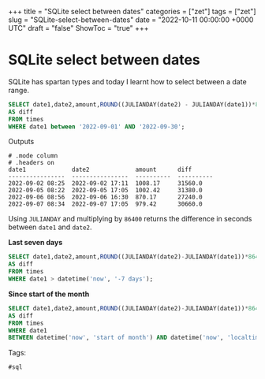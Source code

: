 +++
title = "SQLite select between dates"
categories = ["zet"]
tags = ["zet"]
slug = "SQLite-select-between-dates"
date = "2022-10-11 00:00:00 +0000 UTC"
draft = "false"
ShowToc = "true"
+++

# SQLite select between dates

SQLite has spartan types and today I learnt how to select between a date
range.

```sql
SELECT date1,date2,amount,ROUND((JULIANDAY(date2) - JULIANDAY(date1))*86400) 
AS diff 
FROM times 
WHERE date1 between '2022-09-01' AND '2022-09-30';
```

Outputs

```shell
# .mode column
# .headers on
date1             date2             amount      diff
----------------  ----------------  ----------  ----------
2022-09-02 08:25  2022-09-02 17:11  1008.17     31560.0
2022-09-05 08:22  2022-09-05 17:05  1002.42     31380.0
2022-09-06 08:56  2022-09-06 16:30  870.17      27240.0
2022-09-07 08:34  2022-09-07 17:05  979.42      30660.0
```

Using `JULIANDAY` and multiplying by `86400` returns the difference in
seconds between `date1` and `date2`. 

**Last seven days**
```sql
SELECT date1,date2,amount,ROUND((JULIANDAY(date2)-JULIANDAY(date1))*86400)
AS diff
FROM times
WHERE date1 > datetime('now', '-7 days');
```

**Since start of the month**

```sql
SELECT date1,date2,amount,ROUND((JULIANDAY(date2)-JULIANDAY(date1))*86400)
AS diff
FROM times
WHERE date1
BETWEEN datetime('now', 'start of month') AND datetime('now', 'localtime');`
```

Tags:

    #sql
